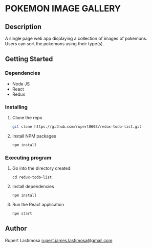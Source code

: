 # POKEMON IMAGE GALLERY

## Description
A single page web app displaying a collection of images of pokemons. Users can sort the pokemons using their type(s).

## Getting Started

### Dependencies

* Node JS
* React
* Redux

### Installing

1. Clone the repo
   ```sh
   git clone https://github.com/rupert0603/redux-todo-list.git
   ```
2. Install NPM packages
   ```sh
   npm install
   ```
   
### Executing program

1. Go into the directory created
   ```
   cd redux-todo-list
   ```
2. Install dependencies
   ```
   npm install
   ```
4. Run the React application
   ```
   npm start
   ```

## Author

Rupert Lastimosa rupert.james.lastimosa@gmail.com
